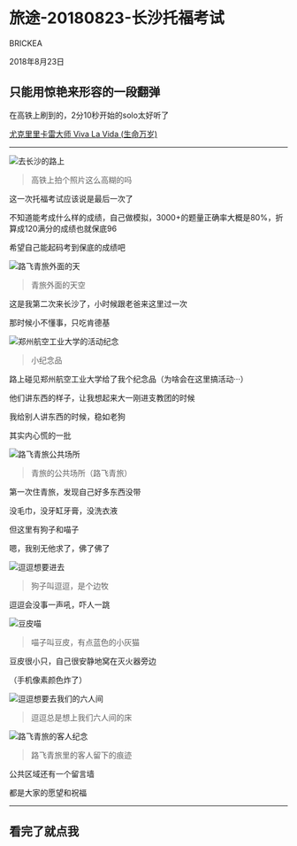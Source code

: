 # 旅途-20180823-长沙托福考试

BRICKEA

2018年8月23日

## 只能用**惊艳**来形容的一段翻弹

在高铁上刷到的，2分10秒开始的solo太好听了

[尤克里里卡雷大师 Viva La Vida (生命万岁)](http://www.bilibili.com/video/av28068927?share_medium=android&share_source=copy_link&bbid=F5AC603D-4CFE-4B41-AD10-20C3E1B1479129467infoc&ts=1535001638247)

---

![去长沙的路上](../res/2018年8月长沙/旅途-20180823长沙托福/去长沙路上.jpg)

> 高铁上拍个照片这么高糊的吗

这一次托福考试应该说是最后一次了

不知道能考成什么样的成绩，自己做模拟，3000+的题量正确率大概是80%，折算成120满分的成绩也就保底96

希望自己能起码考到保底的成绩吧

![路飞青旅外面的天](../res/2018年8月长沙/旅途-20180823长沙托福/路飞青旅外面的天空.jpg)

> 青旅外面的天空

这是我第二次来长沙了，小时候跟老爸来这里过一次

那时候小不懂事，只吃肯德基

![郑州航空工业大学的活动纪念](../res/2018年8月长沙/旅途-20180823长沙托福/郑州航空工业大学的活动纪念.jpg)

> 小纪念品

路上碰见郑州航空工业大学给了我个纪念品（为啥会在这里搞活动···）

他们讲东西的样子，让我想起来大一刚进支教团的时候

我给别人讲东西的时候，稳如老狗

其实内心慌的一批

![路飞青旅公共场所](../res/2018年8月长沙/旅途-20180823长沙托福/路飞青旅公共场所.jpg)

> 青旅的公共场所（路飞青旅）

第一次住青旅，发现自己好多东西没带

没毛巾，没牙缸牙膏，没洗衣液

但这里有狗子和喵子

嗯，我别无他求了，佛了佛了

![逗逗想要进去](../res/2018年8月长沙/旅途-20180823长沙托福/逗逗想要进去.jpg)

> 狗子叫逗逗，是个边牧

逗逗会没事一声吼，吓人一跳

![豆皮喵](../res/2018年8月长沙/旅途-20180823长沙托福/豆皮喵.png)

> 喵子叫豆皮，有点蓝色的小灰猫

豆皮很小只，自己很安静地窝在灭火器旁边

（手机像素颜色炸了）

![逗逗想要去我们的六人间](../res/2018年8月长沙/旅途-20180823长沙托福/逗逗想要去我们的六人间.jpg)

> 逗逗总是想上我们六人间的床

![路飞青旅的客人纪念](../res/2018年8月长沙/旅途-20180823长沙托福/路飞青旅的客人纪念.jpg)

> 路飞青旅里的客人留下的痕迹

公共区域还有一个留言墙

都是大家的愿望和祝福

---

## 看完了就点我